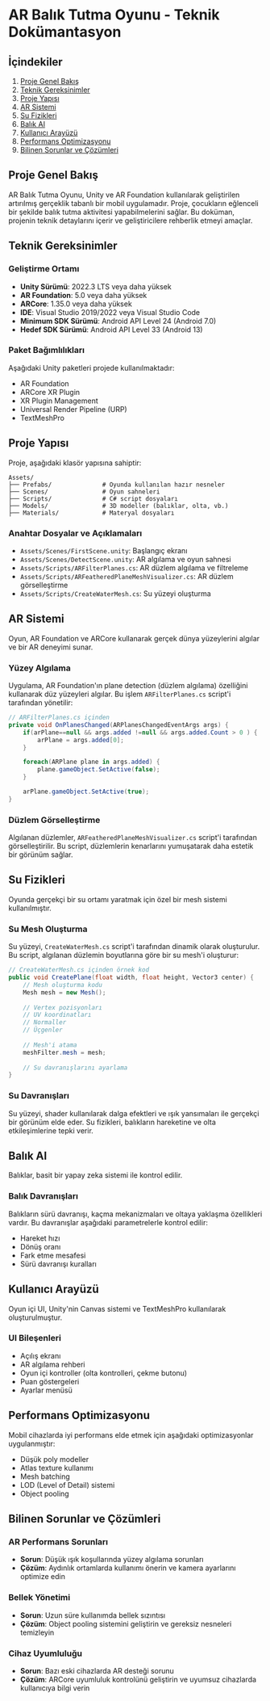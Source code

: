 # AR Balık Tutma Oyunu - Teknik Dokümantasyon

## İçindekiler
1. [Proje Genel Bakış](#proje-genel-bakış)
2. [Teknik Gereksinimler](#teknik-gereksinimler)
3. [Proje Yapısı](#proje-yapısı)
4. [AR Sistemi](#ar-sistemi)
5. [Su Fizikleri](#su-fizikleri)
6. [Balık AI](#balık-ai)
7. [Kullanıcı Arayüzü](#kullanıcı-arayüzü)
8. [Performans Optimizasyonu](#performans-optimizasyonu)
9. [Bilinen Sorunlar ve Çözümleri](#bilinen-sorunlar-ve-çözümleri)

## Proje Genel Bakış

AR Balık Tutma Oyunu, Unity ve AR Foundation kullanılarak geliştirilen artırılmış gerçeklik tabanlı bir mobil uygulamadır. Proje, çocukların eğlenceli bir şekilde balık tutma aktivitesi yapabilmelerini sağlar. Bu doküman, projenin teknik detaylarını içerir ve geliştiricilere rehberlik etmeyi amaçlar.

## Teknik Gereksinimler

### Geliştirme Ortamı
- **Unity Sürümü**: 2022.3 LTS veya daha yüksek
- **AR Foundation**: 5.0 veya daha yüksek
- **ARCore**: 1.35.0 veya daha yüksek
- **IDE**: Visual Studio 2019/2022 veya Visual Studio Code
- **Minimum SDK Sürümü**: Android API Level 24 (Android 7.0)
- **Hedef SDK Sürümü**: Android API Level 33 (Android 13)

### Paket Bağımlılıkları
Aşağıdaki Unity paketleri projede kullanılmaktadır:
- AR Foundation
- ARCore XR Plugin
- XR Plugin Management
- Universal Render Pipeline (URP)
- TextMeshPro

## Proje Yapısı

Proje, aşağıdaki klasör yapısına sahiptir:

```
Assets/
├── Prefabs/              # Oyunda kullanılan hazır nesneler
├── Scenes/               # Oyun sahneleri
├── Scripts/              # C# script dosyaları
├── Models/               # 3D modeller (balıklar, olta, vb.)
├── Materials/            # Materyal dosyaları

```

### Anahtar Dosyalar ve Açıklamaları

- `Assets/Scenes/FirstScene.unity`: Başlangıç ekranı
- `Assets/Scenes/DetectScene.unity`: AR algılama ve oyun sahnesi
- `Assets/Scripts/ARFilterPlanes.cs`: AR düzlem algılama ve filtreleme
- `Assets/Scripts/ARFeatheredPlaneMeshVisualizer.cs`: AR düzlem görselleştirme
- `Assets/Scripts/CreateWaterMesh.cs`: Su yüzeyi oluşturma

## AR Sistemi

Oyun, AR Foundation ve ARCore kullanarak gerçek dünya yüzeylerini algılar ve bir AR deneyimi sunar.

### Yüzey Algılama

Uygulama, AR Foundation'ın plane detection (düzlem algılama) özelliğini kullanarak düz yüzeyleri algılar. Bu işlem `ARFilterPlanes.cs` script'i tarafından yönetilir:

```csharp
// ARFilterPlanes.cs içinden
private void OnPlanesChanged(ARPlanesChangedEventArgs args) {
    if(arPlane==null && args.added !=null && args.added.Count > 0 ) {
        arPlane = args.added[0];
    }

    foreach(ARPlane plane in args.added) {
        plane.gameObject.SetActive(false);
    }

    arPlane.gameObject.SetActive(true);
}
```

### Düzlem Görselleştirme

Algılanan düzlemler, `ARFeatheredPlaneMeshVisualizer.cs` script'i tarafından görselleştirilir. Bu script, düzlemlerin kenarlarını yumuşatarak daha estetik bir görünüm sağlar.

## Su Fizikleri

Oyunda gerçekçi bir su ortamı yaratmak için özel bir mesh sistemi kullanılmıştır.

### Su Mesh Oluşturma

Su yüzeyi, `CreateWaterMesh.cs` script'i tarafından dinamik olarak oluşturulur. Bu script, algılanan düzlemin boyutlarına göre bir su mesh'i oluşturur:

```csharp
// CreateWaterMesh.cs içinden örnek kod
public void CreatePlane(float width, float height, Vector3 center) {
    // Mesh oluşturma kodu
    Mesh mesh = new Mesh();
    
    // Vertex pozisyonları
    // UV koordinatları
    // Normaller
    // Üçgenler
    
    // Mesh'i atama
    meshFilter.mesh = mesh;
    
    // Su davranışlarını ayarlama
}
```

### Su Davranışları

Su yüzeyi, shader kullanılarak dalga efektleri ve ışık yansımaları ile gerçekçi bir görünüm elde eder. Su fizikleri, balıkların hareketine ve olta etkileşimlerine tepki verir.

## Balık AI

Balıklar, basit bir yapay zeka sistemi ile kontrol edilir.

### Balık Davranışları

Balıkların sürü davranışı, kaçma mekanizmaları ve oltaya yaklaşma özellikleri vardır. Bu davranışlar aşağıdaki parametrelerle kontrol edilir:

- Hareket hızı
- Dönüş oranı
- Fark etme mesafesi
- Sürü davranışı kuralları

## Kullanıcı Arayüzü

Oyun içi UI, Unity'nin Canvas sistemi ve TextMeshPro kullanılarak oluşturulmuştur.

### UI Bileşenleri

- Açılış ekranı
- AR algılama rehberi
- Oyun içi kontroller (olta kontrolleri, çekme butonu)
- Puan göstergeleri
- Ayarlar menüsü

## Performans Optimizasyonu

Mobil cihazlarda iyi performans elde etmek için aşağıdaki optimizasyonlar uygulanmıştır:

- Düşük poly modeller
- Atlas texture kullanımı
- Mesh batching
- LOD (Level of Detail) sistemi
- Object pooling


## Bilinen Sorunlar ve Çözümleri

### AR Performans Sorunları
- **Sorun**: Düşük ışık koşullarında yüzey algılama sorunları
- **Çözüm**: Aydınlık ortamlarda kullanımı önerin ve kamera ayarlarını optimize edin

### Bellek Yönetimi
- **Sorun**: Uzun süre kullanımda bellek sızıntısı
- **Çözüm**: Object pooling sistemini geliştirin ve gereksiz nesneleri temizleyin

### Cihaz Uyumluluğu
- **Sorun**: Bazı eski cihazlarda AR desteği sorunu
- **Çözüm**: ARCore uyumluluk kontrolünü geliştirin ve uyumsuz cihazlarda kullanıcıya bilgi verin 

